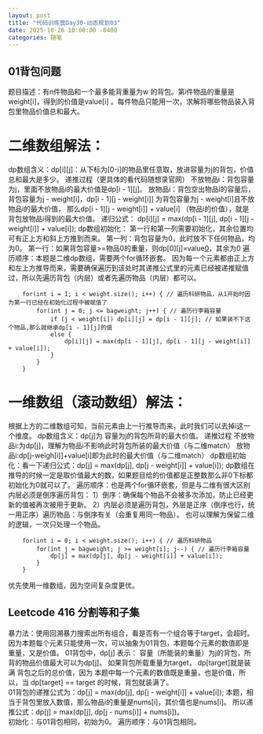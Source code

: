 ```yaml
---
layout: post
title: "代码训练营Day30-动态规划03"
date: 2025-10-26 10:00:00 -0400
categories: 随笔
---
```


## 01背包问题
题目描述：有n件物品和一个最多能背重量为w 的背包。第i件物品的重量是weight[i]，得到的价值是value[i] 。每件物品只能用一次，求解将哪些物品装入背包里物品价值总和最大。
# 二维数组解法：
dp数组含义：dp[i][j]：从下标为[0-i]的物品里任意取，放进容量为j的背包，价值总和最大是多少。
递推过程（更具体的看代码随想录官网）
不放物品i：背包容量为j，里面不放物品i的最大价值是dp[i - 1][j]。
放物品i：背包空出物品i的容量后，背包容量为j - weight[i]，dp[i - 1][j - weight[i]] 为背包容量为j - weight[i]且不放物品i的最大价值，
那么dp[i - 1][j - weight[i]] + value[i] （物品i的价值），就是背包放物品i得到的最大价值。
递归公式： dp[i][j] = max(dp[i - 1][j], dp[i - 1][j - weight[i]] + value[i]);
dp数组初始化：
第一行和第一列需要初始化，其余位置均可有正上方和斜上方推到而来。
第一列：背包容量为0，此时放不下任何物品，均为0。
第一行：如果背包容量>=物品0的重量，则dp[0][j]=value[0](物品0的价值)，其余为0
遍历顺序：本题是二维dp数组，需要两个for循环嵌套。
因为每一个元素都由正上方和左上方推导而来，需要确保遍历到该处时其递推公式里的元素已经被递推赋值过，所以先遍历背包（内层）或者先遍历物品（内层）都可以。
```
    for(int i = 1; i < weight.size(); i++) { // 遍历科研物品，从1开始时因为第一行已经在初始化过程中被赋值了
        for(int j = 0; j <= bagweight; j++) { // 遍历行李箱容量
            if (j < weight[i]) dp[i][j] = dp[i - 1][j]; // 如果装不下这个物品,那么就继承dp[i - 1][j]的值
            else {
                dp[i][j] = max(dp[i - 1][j], dp[i - 1][j - weight[i]] + value[i]);
            }
        }
    }
```
# 一维数组（滚动数组）解法：
根据上方的二维数组可知，当前元素由上一行推导而来，此时我们可以去掉i这一个维度。
dp数组含义：dp[j]为 容量为j的背包所背的最大价值。
递推过程
不放物品i:为dp[j]，理解为物品i不影响此时背包所装的最大价值（与二维match）
放物品i:dp[j-weigh[i]]+value[i]即为此时的最大价值（与二维match）
dp数组初始化：看一下递归公式：dp[j] = max(dp[j], dp[j - weight[i]] + value[i]);
dp数组在推导的时候一定是取价值最大的数，如果题目给的价值都是正整数那么非0下标都初始化为0就可以了。
遍历顺序：也是两个for循环嵌套，但是与二维有很大区别
内层必须是倒序遍历背包：
1）倒序：确保每个物品不会被多次添加，防止已经更新的值被再次被用于更新。
2）内层必须是遍历背包，外层是正序（倒序也行，统一用正序）遍历物品：与倒序有关（会重复用同一物品）。
也可以理解为保留二维的逻辑，一次只处理一个物品。
```
    for(int i = 0; i < weight.size(); i++) { // 遍历科研物品
        for(int j = bagweight; j >= weight[i]; j--) { // 遍历行李箱容量
            dp[j] = max(dp[j], dp[j - weight[i]] + value[i]);
        }
    }
```
优先使用一维数组，因为空间复杂度更优。

## Leetcode 416 分割等和子集
暴力法：使用回溯暴力搜索出所有组合，看是否有一个组合等于target，会超时。
因为本题每个元素只能使用一次，可以抽象为01背包，本题每个元素的数值即是重量，又是价值。
01背包中，dp[j] 表示： 容量（所能装的重量）为j的背包，所背的物品价值最大可以为dp[j]。
如果背包所载重量为target， dp[target]就是装满 背包之后的总价值，因为 本题中每一个元素的数值既是重量，也是价值，所以，当 dp[target] == target 的时候，背包就装满了。   
01背包的递推公式为：dp[j] = max(dp[j], dp[j - weight[i]] + value[i]);
本题，相当于背包里放入数值，那么物品i的重量是nums[i]，其价值也是nums[i]。
所以递推公式：dp[j] = max(dp[j], dp[j - nums[i]] + nums[i])。  
初始化：与01背包相同，初始为0。
遍历顺序：与01背包相同。















